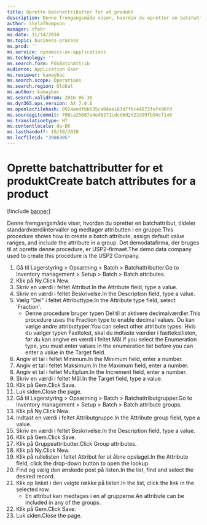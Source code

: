 ```yaml
---
title: Oprette batchattributter for et produkt
description: Denne fremgangsmåde viser, hvordan du opretter en batchattribut, tildeler standardværdiintervaller og medtager attributten i en gruppe.
author: ShylaThompson
manager: tfehr
ms.date: 11/14/2016
ms.topic: business-process
ms.prod: ''
ms.service: dynamics-ax-applications
ms.technology: ''
ms.search.form: PdsBatchAttrib
audience: Application User
ms.reviewer: kamaybac
ms.search.scope: Operations
ms.search.region: Global
ms.author: kamaybac
ms.search.validFrom: 2016-06-30
ms.dyn365.ops.version: AX 7.0.0
ms.openlocfilehash: 8924eedfbb635ca04aa167d7f6c44872fef496fd
ms.sourcegitcommit: 708ca25687a4e48271cdcd6d2d22d99fb94cf140
ms.translationtype: HT
ms.contentlocale: da-DK
ms.lasthandoff: 10/10/2020
ms.locfileid: "3986305"
---
```

# <a name="create-batch-attributes-for-a-product"></a><span data-ttu-id="51fcf-103">Oprette batchattributter for et produkt</span><span class="sxs-lookup"><span data-stu-id="51fcf-103">Create batch attributes for a product</span></span>

[!include [banner](../../includes/banner.md)]

<span data-ttu-id="51fcf-104">Denne fremgangsmåde viser, hvordan du opretter en batchattribut, tildeler standardværdiintervaller og medtager attributten i en gruppe.</span><span class="sxs-lookup"><span data-stu-id="51fcf-104">This procedure shows how to create a batch attribute, assign default value ranges, and include the attribute in a group.</span></span> <span data-ttu-id="51fcf-105">Det demodatafirma, der bruges til at oprette denne procedure, er USP2-firmaet.</span><span class="sxs-lookup"><span data-stu-id="51fcf-105">The demo data company used to create this procedure is the USP2 Company.</span></span>

1. <span data-ttu-id="51fcf-106">Gå til Lagerstyring > Opsætning > Batch > Batchattributter.</span><span class="sxs-lookup"><span data-stu-id="51fcf-106">Go to Inventory management > Setup > Batch > Batch attributes.</span></span>
2. <span data-ttu-id="51fcf-107">Klik på Ny.</span><span class="sxs-lookup"><span data-stu-id="51fcf-107">Click New.</span></span>
3. <span data-ttu-id="51fcf-108">Skriv en værdi i feltet Attribut.</span><span class="sxs-lookup"><span data-stu-id="51fcf-108">In the Attribute field, type a value.</span></span>
4. <span data-ttu-id="51fcf-109">Skriv en værdi i feltet Beskrivelse.</span><span class="sxs-lookup"><span data-stu-id="51fcf-109">In the Description field, type a value.</span></span>
5. <span data-ttu-id="51fcf-110">Vælg "Del" i feltet Attributtype.</span><span class="sxs-lookup"><span data-stu-id="51fcf-110">In the Attribute type field, select 'Fraction'.</span></span>
    * <span data-ttu-id="51fcf-111">Denne procedure bruger typen Del til at aktivere decimalværdier.</span><span class="sxs-lookup"><span data-stu-id="51fcf-111">This procedure uses the Fraction type to enable decimal values.</span></span> <span data-ttu-id="51fcf-112">Du kan vælge andre attributtyper.</span><span class="sxs-lookup"><span data-stu-id="51fcf-112">You can select other attribute types.</span></span> <span data-ttu-id="51fcf-113">Hvis du vælger typen Fasttekst, skal du indtaste værdier i fasttekstlisten, før du kan angive en værdi i feltet Mål.</span><span class="sxs-lookup"><span data-stu-id="51fcf-113">If you select the Enumeration type, you must enter values in the enumeration list before you can enter a value in the Target field.</span></span>  
6. <span data-ttu-id="51fcf-114">Angiv et tal i feltet Minimum.</span><span class="sxs-lookup"><span data-stu-id="51fcf-114">In the Minimum field, enter a number.</span></span>
7. <span data-ttu-id="51fcf-115">Angiv et tal i feltet Maksimum.</span><span class="sxs-lookup"><span data-stu-id="51fcf-115">In the Maximum field, enter a number.</span></span>
8. <span data-ttu-id="51fcf-116">Angiv et tal i feltet Multiplum.</span><span class="sxs-lookup"><span data-stu-id="51fcf-116">In the Increment field, enter a number.</span></span>
9. <span data-ttu-id="51fcf-117">Skriv en værdi i feltet Mål.</span><span class="sxs-lookup"><span data-stu-id="51fcf-117">In the Target field, type a value.</span></span>
10. <span data-ttu-id="51fcf-118">Klik på Gem.</span><span class="sxs-lookup"><span data-stu-id="51fcf-118">Click Save.</span></span>
11. <span data-ttu-id="51fcf-119">Luk siden.</span><span class="sxs-lookup"><span data-stu-id="51fcf-119">Close the page.</span></span>
12. <span data-ttu-id="51fcf-120">Gå til Lagerstyring > Opsætning > Batch > Batchattributgrupper.</span><span class="sxs-lookup"><span data-stu-id="51fcf-120">Go to Inventory management > Setup > Batch > Batch attribute groups.</span></span>
13. <span data-ttu-id="51fcf-121">Klik på Ny.</span><span class="sxs-lookup"><span data-stu-id="51fcf-121">Click New.</span></span>
14. <span data-ttu-id="51fcf-122">Indtast en værdi i feltet Attributgruppe.</span><span class="sxs-lookup"><span data-stu-id="51fcf-122">In the Attribute group field, type a value.</span></span>
15. <span data-ttu-id="51fcf-123">Skriv en værdi i feltet Beskrivelse.</span><span class="sxs-lookup"><span data-stu-id="51fcf-123">In the Description field, type a value.</span></span>
16. <span data-ttu-id="51fcf-124">Klik på Gem.</span><span class="sxs-lookup"><span data-stu-id="51fcf-124">Click Save.</span></span>
17. <span data-ttu-id="51fcf-125">Klik på Gruppeattributter.</span><span class="sxs-lookup"><span data-stu-id="51fcf-125">Click Group attributes.</span></span>
18. <span data-ttu-id="51fcf-126">Klik på Ny.</span><span class="sxs-lookup"><span data-stu-id="51fcf-126">Click New.</span></span>
19. <span data-ttu-id="51fcf-127">Klik på rullelisten i feltet Attribut for at åbne opslaget.</span><span class="sxs-lookup"><span data-stu-id="51fcf-127">In the Attribute field, click the drop-down button to open the lookup.</span></span>
20. <span data-ttu-id="51fcf-128">Find og vælg den ønskede post på listen.</span><span class="sxs-lookup"><span data-stu-id="51fcf-128">In the list, find and select the desired record.</span></span>
21. <span data-ttu-id="51fcf-129">Klik op linket i den valgte række på listen.</span><span class="sxs-lookup"><span data-stu-id="51fcf-129">In the list, click the link in the selected row.</span></span>
    * <span data-ttu-id="51fcf-130">En attribut kan medtages i en af grupperne.</span><span class="sxs-lookup"><span data-stu-id="51fcf-130">An attribute can be included in any of the groups.</span></span>  
22. <span data-ttu-id="51fcf-131">Klik på Gem.</span><span class="sxs-lookup"><span data-stu-id="51fcf-131">Click Save.</span></span>
23. <span data-ttu-id="51fcf-132">Luk siden.</span><span class="sxs-lookup"><span data-stu-id="51fcf-132">Close the page.</span></span>

